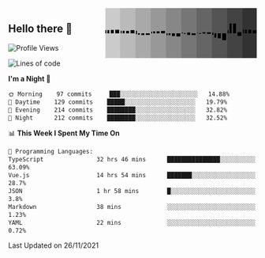 <img width="307" align="right" src="https://raw.githubusercontent.com/SubZtep/SubZtep/master/assets/eq1.gif"/>

## Hello there 👋

<!--START_SECTION:waka-->
![Profile Views](http://img.shields.io/badge/Profile%20Views-28-blue)

![Lines of code](https://img.shields.io/badge/From%20Hello%20World%20I%27ve%20Written-1.5%20million%20lines%20of%20code-blue)

**I'm a Night 🦉** 

```text
🌞 Morning    97 commits     ███░░░░░░░░░░░░░░░░░░░░░░   14.88% 
🌆 Daytime    129 commits    █████░░░░░░░░░░░░░░░░░░░░   19.79% 
🌃 Evening    214 commits    ████████░░░░░░░░░░░░░░░░░   32.82% 
🌙 Night      212 commits    ████████░░░░░░░░░░░░░░░░░   32.52%

```


📊 **This Week I Spent My Time On** 

```text
💬 Programming Languages: 
TypeScript               32 hrs 46 mins      ███████████████░░░░░░░░░░   63.09% 
Vue.js                   14 hrs 54 mins      ███████░░░░░░░░░░░░░░░░░░   28.7% 
JSON                     1 hr 58 mins        █░░░░░░░░░░░░░░░░░░░░░░░░   3.8% 
Markdown                 38 mins             ░░░░░░░░░░░░░░░░░░░░░░░░░   1.23% 
YAML                     22 mins             ░░░░░░░░░░░░░░░░░░░░░░░░░   0.72%

```


 Last Updated on 26/11/2021
<!--END_SECTION:waka-->
